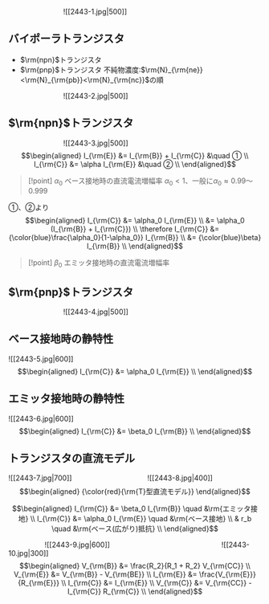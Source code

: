 $\hspace{3cm}$![[2443-1.jpg|500]]

## バイポーラトランジスタ
- $\rm{npn}$トランジスタ
- $\rm{pnp}$トランジスタ
不純物濃度:$\rm{N}_{\rm{ne}}<\rm{N}_{\rm{pb}}<\rm{N}_{\rm{nc}}$の順

$\hspace{3cm}$![[2443-2.jpg|500]]
## $\rm{npn}$トランジスタ
$\hspace{3cm}$![[2443-3.jpg|500]]
$$\begin{aligned}
I_{\rm{E}} &= I_{\rm{B}} + I_{\rm{C}} &\quad ① \\
I_{\rm{C}} &= \alpha I_{\rm{E}} &\quad ② \\
\end{aligned}$$
> [!point] $\alpha_0$
> ベース接地時の直流電流増幅率
> $\alpha_0<1$、一般に$\alpha_0 \approx 0.99〜0.999$

①、②より
$$\begin{aligned}
I_{\rm{C}} &= \alpha_0 I_{\rm{E}} \\
&= \alpha_0 (I_{\rm{B}} + I_{\rm{C}}) \\
\therefore I_{\rm{C}} &= {\color{blue}\frac{\alpha_0}{1-\alpha_0}} I_{\rm{B}} \\
&= {\color{blue}\beta} I_{\rm{B}} \\
\end{aligned}$$
> [!point] $\beta_0$
> エミッタ接地時の直流電流増幅率

## $\rm{pnp}$トランジスタ
$\hspace{3cm}$![[2443-4.jpg|500]]

## ベース接地時の静特性
![[2443-5.jpg|600]]
$$\begin{aligned}
I_{\rm{C}} &= \alpha_0 I_{\rm{E}} \\
\end{aligned}$$

## エミッタ接地時の静特性
![[2443-6.jpg|600]]
$$\begin{aligned}
I_{\rm{C}} &= \beta_0 I_{\rm{B}} \\
\end{aligned}$$

## トランジスタの直流モデル
![[2443-7.jpg|700]]
$\hspace{4cm}$![[2443-8.jpg|400]]
$$\begin{aligned}
{\color{red}{\rm{T}型直流モデル}}
\end{aligned}$$

$$\begin{aligned}
I_{\rm{C}} &= \beta_0 I_{\rm{B}} \quad &\rm{エミッタ接地} \\
I_{\rm{C}} &= \alpha_0 I_{\rm{E}} \quad &\rm{ベース接地} \\
& r_b \quad &\rm{ベース(広がり)抵抗} \\
\end{aligned}$$

$\hspace{2cm}$![[2443-9.jpg|600]]
$\hspace{6cm}$![[2443-10.jpg|300]]
$$\begin{aligned}
V_{\rm{B}} &= \frac{R_2}{R_1 + R_2} V_{\rm{CC}} \\
V_{\rm{E}} &= V_{\rm{B}} - V_{\rm{BE}} \\
I_{\rm{E}} &= \frac{V_{\rm{E}}}{R_{\rm{E}}} \\
I_{\rm{C}} &= I_{\rm{E}} \\
V_{\rm{C}} &= V_{\rm{CC}} - I_{\rm{C}} R_{\rm{C}} \\
\end{aligned}$$